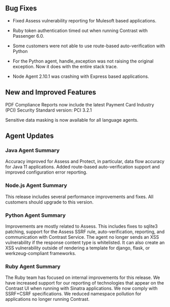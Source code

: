 <!--
title: "Contrast 3.7.0 - January 2020"
description: "Contrast 3.7.0 January 2020"
tags: "3.7.0 January Release Notes"
-->

## Bug Fixes

* Fixed Assess vulnerability reporting for Mulesoft based applications. 

* Ruby token authentication timed out when running Contrast with Passenger 6.0.

* Some customers were not able to use route-based auto-verification with Python

* For the Python agent, handle_exception was not raising the original exception. Now it does with the entire stack trace.

* Node Agent 2.10.1 was crashing with Express based applications.

## New and Improved Features

PDF Compliance Reports now include the latest Payment Card Industry (PCI) Security Standard version: PCI 3.2.1

Sensitive data masking is now available for all language agents.

## Agent Updates

### Java Agent Summary

Accuracy improved for Assess and Protect, in particular, data flow accuracy for Java 11 applications. Added route-based auto-verification support and improved configuration error reporting.

### Node.js Agent Summary 

This release includes several performance improvements and fixes. All customers should upgrade to this version.  

### Python Agent Summary 

Improvements are mostly related to Assess. This includes fixes to sqlite3 patching, support for the Assess SSRF rule, auto-verification, reporting, and communication with Contrast Service. The agent no longer sends an XSS vulnerability if the response content type is whitelisted. It can also create an XSS vulnerability outside of rendering a template for django, flask, or werkzeug-compliant frameworks.

### Ruby Agent Summary 

The Ruby team has focused on internal improvements for this release. We have increased support for our reporting of technologies that appear on the Contrast UI when running with Sinatra applications. We now comply with SSRF+CSRF specifications. We reduced namespace pollution for applications no longer running Contrast.
